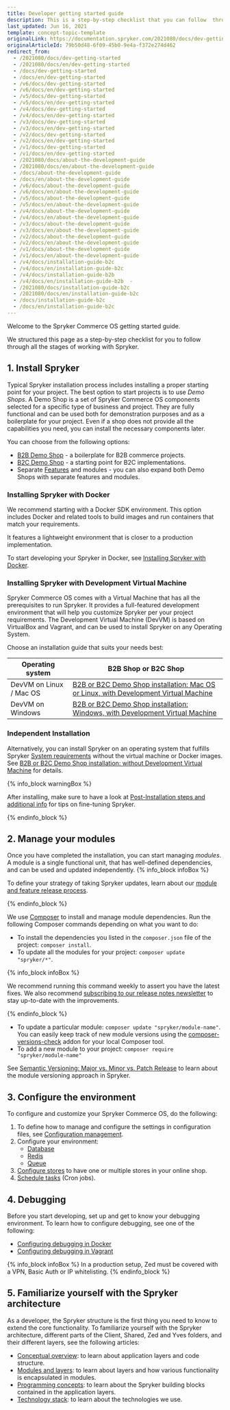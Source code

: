 ```yaml
---
title: Developer getting started guide
description: This is a step-by-step checklist that you can follow  through all the stages of working with Spryker.
last_updated: Jun 16, 2021
template: concept-topic-template
originalLink: https://documentation.spryker.com/2021080/docs/dev-getting-started
originalArticleId: 79b50d48-6f09-45b0-9e4a-f372e274d462
redirect_from:
  - /2021080/docs/dev-getting-started
  - /2021080/docs/en/dev-getting-started
  - /docs/dev-getting-started
  - /docs/en/dev-getting-started
  - /v6/docs/dev-getting-started
  - /v6/docs/en/dev-getting-started
  - /v5/docs/dev-getting-started
  - /v5/docs/en/dev-getting-started
  - /v4/docs/dev-getting-started
  - /v4/docs/en/dev-getting-started
  - /v3/docs/dev-getting-started
  - /v3/docs/en/dev-getting-started
  - /v2/docs/dev-getting-started
  - /v2/docs/en/dev-getting-started
  - /v1/docs/dev-getting-started
  - /v1/docs/en/dev-getting-started
  - /2021080/docs/about-the-development-guide
  - /2021080/docs/en/about-the-development-guide
  - /docs/about-the-development-guide
  - /docs/en/about-the-development-guide
  - /v6/docs/about-the-development-guide
  - /v6/docs/en/about-the-development-guide
  - /v5/docs/about-the-development-guide
  - /v5/docs/en/about-the-development-guide
  - /v4/docs/about-the-development-guide
  - /v4/docs/en/about-the-development-guide
  - /v3/docs/about-the-development-guide
  - /v3/docs/en/about-the-development-guide
  - /v2/docs/about-the-development-guide
  - /v2/docs/en/about-the-development-guide
  - /v1/docs/about-the-development-guide
  - /v1/docs/en/about-the-development-guide
  - /v4/docs/installation-guide-b2c
  - /v4/docs/en/installation-guide-b2c
  - /v4/docs/installation-guide-b2b
  - /v4/docs/en/installation-guide-b2b  - 
  - /2021080/docs/installation-guide-b2c
  - /2021080/docs/en/installation-guide-b2c
  - /docs/installation-guide-b2c
  - /docs/en/installation-guide-b2c
---
```


Welcome to the Spryker Commerce OS getting started guide.

We structured this page as a step-by-step checklist for you to follow through all the stages of working with Spryker.

## 1. Install Spryker

Typical Spryker installation process includes installing a proper starting point for your project. The best option to start projects is to use *Demo Shops*. A Demo Shop is a set of Spryker Commerce OS components selected for a specific type of business and project. They are fully functional and can be used both for demonstration purposes and as a boilerplate for your project. Even if a shop does not provide all the capabilities you need, you can install the necessary components later.

You can choose from the following options:

* [B2B Demo Shop](/docs/scos/user/intro-to-spryker//b2b-suite.html) - a boilerplate for B2B commerce projects.
* [B2C Demo Shop](/docs/scos/user/intro-to-spryker/b2c-suite.html) - a starting point for B2C implementations.
* Separate [Features](/docs/scos/user/features/{{site.version}}/features.html) and modules - you can also expand both Demo Shops with separate features and modules.

### Installing Spryker with Docker
We recommend starting with a Docker SDK environment. This option includes Docker and related tools to build images and run containers that match your requirements.

It features a lightweight environment that is closer to a production implementation.

To start developing your Spryker in Docker, see [Installing Spryker with Docker](/docs/scos/dev/setup/installing-spryker-with-docker/installing-spryker-with-docker.html).

### Installing Spryker with Development Virtual Machine

Spryker Commerce OS comes with a Virtual Machine that has all the prerequisites to run Spryker. It provides a full-featured development environment that will help you customize Spryker per your project requirements. The Development Virtual Machine (DevVM) is based on VirtualBox and Vagrant, and can be used to install Spryker on any Operating System.

Choose an installation guide that suits your needs best:


| Operating system | B2B Shop or B2C Shop |
| --- | --- |
| DevVM on Linux / Mac OS | [B2B or B2C Demo Shop installation: Mac OS or Linux, with Development Virtual Machine](/docs/scos/dev/setup/installing-spryker-with-vagrant/b2b-or-b2c-demo-shop-installation-mac-os-or-linux-with-development-virtual-machine.html) |
| DevVM on Windows | [B2B or B2C Demo Shop installation: Windows, with Development Virtual Machine](/docs/scos/dev/setup/installing-spryker-with-vagrant/b2b-or-b2c-demo-shop-installation-windows-with-development-virtual-machine.html) |

### Independent Installation
Alternatively, you can install Spryker on an operating system that fulfills Spryker [System requirements](/docs/scos/dev/setup/system-requirements.html) without the virtual machine or Docker images. See [B2B or B2C Demo Shop installation: without Development Virtual Machine](/docs/scos/dev/setup/installing-spryker-with-vagrant/b2b-or-b2c-demo-shop-installation-without-development-virtual-machine.html) for details.

{% info_block warningBox %}

After installing, make sure to have a look at [Post-Installation steps and additional info](/docs/scos/dev/setup/post-installation-steps-and-additional-info.html) for tips on fine-tuning Spryker.

{% endinfo_block %}

## 2. Manage your modules

Once you have completed the installation, you can start managing *modules*. A module is a single functional unit, that has well-defined dependencies, and can be used and updated independently.
{% info_block infoBox %}

To define your strategy of taking Spryker updates, learn about our [module and feature release process](/docs/scos/user/intro-to-spryker/spryker-release-process.html).

{% endinfo_block %}

We use [Composer](/docs/scos/dev/setup/composer.html) to install and manage module dependencies.
Run the following Composer commands depending on what you want to do:
* To install the dependencies you listed in the `composer.json` file of the project: `composer install`.
*  To update all the modules for your project: `composer update "spryker/*"`.

{% info_block infoBox %}

We recommend running this command weekly to assert you have the latest fixes. We also recommend [subscribing to our release notes newsletter](https://now.spryker.com/release-notes) to stay up-to-date with the improvements.

{% endinfo_block %}

*  To update a particular module: `composer update "spryker/module-name"`. You can easily keep track of new module versions using the [composer-versions-check](https://github.com/Soullivaneuh/composer-versions-check) addon for your local Composer tool.
*  To add a new module to your project: `composer require "spryker/module-name"`

See [Semantic Versioning: Major vs. Minor vs. Patch Release](/docs/scos/dev/architecture/module-api/semantic-versioning-major-vs.-minor-vs.-patch-release.html) to learn about the module versioning approach in Spryker.


## 3. Configure the environment

To configure and customize your Spryker Commerce OS, do the following:

1. To define how to manage and configure the settings in configuration files, see [Configuration management](/docs/scos/dev/back-end-development/data-manipulation/configuration-management.html).
2. Configure your environment:
    *   [Database](/docs/scos/dev/setup/configuring-the-database-server.html)
    *   [Redis](/docs/scos/dev/setup/redis-configuration.html)
    <!---*   [ElasticSearch](/docs/scos/dev/back-end-development/data-manipulation/data-interaction/search/configuring-elasticsearch.html)-->
    *   [Queue](/docs/scos/dev/back-end-development/data-manipulation/queue/queue.html)
3. [Configure stores](/docs/scos/dev/tutorials-and-howtos/howtos/howto-set-up-multiple-stores.html#configuring-stores) to have one or multiple stores in your online shop.
4. [Schedule tasks](/docs/scos/dev/back-end-development/cronjobs/cronjobs.html) (Cron jobs).
<!---4. Move to the maintenance mode-->

## 4. Debugging

Before you start developing, set up and get to know your debugging environment. To learn how to configure debugging, see one of the following:
* [Configuring debugging in Docker](/docs/scos/dev/the-docker-sdk/{{site.version}}/configuring-debugging-in-docker.html)
* [Configuring debugging in Vagrant](/docs/scos/dev/setup/installing-spryker-with-vagrant/debugger-configuration/configuring-debugging-in-vagrant.html)

{% info_block infoBox %}
In a production setup, Zed must be covered with a VPN, Basic Auth or IP whitelisting.
{% endinfo_block %}

## 5. Familiarize yourself with the Spryker architecture

As a developer, the Spryker structure is the first thing you need to know to extend the core functionality. To familiarize yourself with the Spryker architecture, different parts of the Client, Shared, Zed and Yves folders, and their different layers, see the following articles:

* [Conceptual overview](/docs/scos/dev/architecture/conceptual-overview.html): to learn about application layers and code structure.
* [Modules and layers](/docs/scos/dev/architecture/modules-and-layers.html): to learn about layers and how various functionality is encapsulated in modules.
* [Programming concepts](/docs/scos/dev/architecture/programming-concepts.html): to learn about the Spryker building blocks contained in the application layers.
* [Technology stack](/docs/scos/dev/architecture/technology-stack.html): to learn about the technologies we use.

<!---* Introduction to navigating the folder structure, main concepts and namespacing.
* The project directory
* The OS directories-->

<!---## Step 5: The Development Virtual Machine

Get to know the parts of the Spryker Development Virtual Machine with which we ship the Spryker Commerce OS so that you have a pre-configured and ready to go stack.

* What is the Spryker DevVM (Development Virtual Machine) and why do we need it?
* Main Structure
* Technology Stack: Linux distribution, PHP, Postgres, MySQL, ES, Redis, Queue, Jenkins-->
